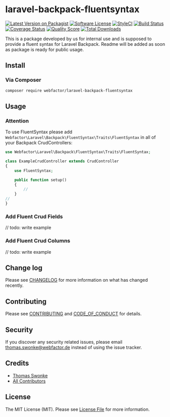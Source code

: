 # laravel-backpack-fluentsyntax

[![Latest Version on Packagist][ico-version]][link-packagist]
[![Software License][ico-license]](LICENSE.md)
[![StyleCI][ico-style-ci]][link-style-ci]
[![Build Status][ico-travis]][link-travis]
[![Coverage Status][ico-scrutinizer]][link-scrutinizer]
[![Quality Score][ico-code-quality]][link-code-quality]
[![Total Downloads][ico-downloads]][link-downloads]

This is a package developed by us for internal use and is supposed to provide a fluent syntax for Laravel Backpack. Readme will be added as soon as package is ready for public usage.

## Install

### Via Composer

``` bash
composer require webfactor/laravel-backpack-fluentsyntax
```

## Usage

### Attention

To use FluentSyntax please add `Webfactor\Laravel\Backpack\FluentSyntax\Traits\FluentSyntax` in all of your Backpack CrudControllers:

``` php
use Webfactor\Laravel\Backpack\FluentSyntax\Traits\FluentSyntax;

class ExampleCrudController extends CrudController
{
    use FluentSyntax;

    public function setup()
    {
        //
    }
//
}
```

### Add Fluent Crud Fields

// todo: write example

### Add Fluent Crud Columns

// todo: write example

## Change log

Please see [CHANGELOG](CHANGELOG.md) for more information on what has changed recently.

## Contributing

Please see [CONTRIBUTING](CONTRIBUTING.md) and [CODE_OF_CONDUCT](CODE_OF_CONDUCT.md) for details.

## Security

If you discover any security related issues, please email thomas.swonke@webfactor.de instead of using the issue tracker.

## Credits

- [Thomas Swonke][link-author]
- [All Contributors][link-contributors]

## License

The MIT License (MIT). Please see [License File](LICENSE.md) for more information.

[ico-version]: https://img.shields.io/packagist/v/webfactor/laravel-backpack-fluentsyntax.svg?style=flat-square
[ico-license]: https://img.shields.io/badge/license-MIT-brightgreen.svg?style=flat-square
[ico-style-ci]: https://styleci.io/repos/125574603/shield
[ico-travis]: https://img.shields.io/travis/webfactor/laravel-backpack-fluentsyntax/master.svg?style=flat-square
[ico-scrutinizer]: https://img.shields.io/scrutinizer/coverage/g/webfactor/laravel-backpack-fluentsyntax.svg?style=flat-square
[ico-code-quality]: https://img.shields.io/scrutinizer/g/webfactor/laravel-backpack-fluentsyntax.svg?style=flat-square
[ico-downloads]: https://img.shields.io/packagist/dt/webfactor/laravel-backpack-fluentsyntax.svg?style=flat-square

[link-packagist]: https://packagist.org/packages/webfactor/laravel-backpack-fluentsyntax
[link-style-ci]: https://styleci.io/repos/125574603
[link-travis]: https://travis-ci.org/webfactor/laravel-backpack-fluentsyntax
[link-scrutinizer]: https://scrutinizer-ci.com/g/webfactor/laravel-backpack-fluentsyntax/code-structure
[link-code-quality]: https://scrutinizer-ci.com/g/webfactor/laravel-backpack-fluentsyntax
[link-downloads]: https://packagist.org/packages/webfactor/laravel-backpack-fluentsyntax
[link-author]: https://github.com/tswonke
[link-contributors]: ../../contributors
